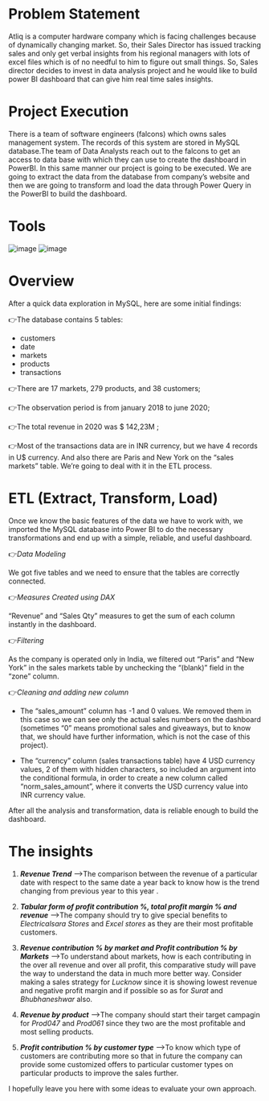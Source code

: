 # **Problem Statement**
Atliq is a computer hardware company which is facing challenges because of dynamically changing market. So, their Sales Director has issued tracking sales and only get verbal insights from his regional managers with lots of excel files which is of no needful to him to figure out small things. So, Sales director decides to invest in data analysis project and he would like to build power BI dashboard that can give him real time sales insights.

# **Project Execution**
There is a team of software engineers (falcons) which owns sales management system. The records of this system are stored in MySQL database.The team of Data Analysts reach out to the falcons to get an access to data base with which they can use to create the dashboard in PowerBI.
In this same manner our project is going to be executed. We are going to extract the data from the database from company’s website and then we are going to transform and load the data through Power Query in the PowerBI to build the dashboard.


# **Tools**
![image](https://user-images.githubusercontent.com/102472369/215255468-c59e6530-4d46-4653-b4df-f337a03e841c.png)
![image](https://user-images.githubusercontent.com/102472369/215255665-aab8c71e-c89f-4ba7-954c-31024c113a50.png)


# **Overview**
After a quick data exploration in MySQL, here are some initial findings:

👉The database contains 5 tables: 
- customers
- date
- markets
- products
- transactions

👉There are 17 markets, 279 products, and 38 customers;

👉The observation period is from january 2018 to june 2020;

👉The total revenue in 2020 was $ 142,23M ;

👉Most of the transactions data are in INR currency, but we have 4 records in U$ currency. And also there are Paris and New York on the “sales markets” table. We’re going to deal with it in the ETL process.


# **ETL (Extract, Transform, Load)**
Once we know the basic features of the data we have to work with, we imported the MySQL database into Power BI to do the necessary transformations and end up with a simple, reliable, and useful dashboard.

👉*Data Modeling*

We got five tables and we need to ensure that the tables are correctly connected.

👉*Measures Created using DAX*

“Revenue” and “Sales Qty” measures to get the sum of each column instantly in the dashboard.

👉*Filtering*

As the company is operated only in India, we filtered out “Paris” and “New York” in the sales markets table by unchecking the “(blank)” field in the “zone” column.

👉*Cleaning and adding new column*

- The “sales_amount” column has -1 and 0 values. We removed them in this case so we can see only the actual sales numbers on the dashboard (sometimes “0” means promotional sales and giveaways, but to know that, we should have further information, which is not the case of this project).

- The “currency” column (sales transactions table) have 4 USD currency values, 2 of them with hidden characters, so included an argument into the conditional formula, in order to create a new column called “norm_sales_amount”, where it converts the USD currency value into INR currency value.

After all the analysis and transformation, data is reliable enough to build the dashboard.


# **The insights**
1) ***Revenue Trend*** -->The comparison between the revenue of a particular date with respect to the same date a year back to know how is the trend changing from previous year to this year .

2) ***Tabular form of profit contribution %, total profit margin % and revenue*** -->The company should try to give special benefits to *Electricalsara Stores* and *Excel stores* as they are their most profitable customers.

3) ***Revenue contribution % by market and Profit contribution % by Markets*** -->To understand about markets, how is each contributing in the over all revenue and over all profit, this comparative study will pave the way to understand the data in much more better way. Consider making a sales strategy for *Lucknow* since it is showing lowest revenue and negative profit margin and if possible so as for *Surat* and *Bhubhaneshwar* also.

4) ***Revenue by product*** -->The company should start their target campagin for *Prod047* and *Prod061* since they two are the most profitable and most selling products.

5) ***Profit contribution % by customer type*** -->To know which type of customers are contributing more so that in future the company can provide some customized offers to particular customer types on particular products to improve the sales further.

I hopefully leave you here with some ideas to evaluate your own approach.
